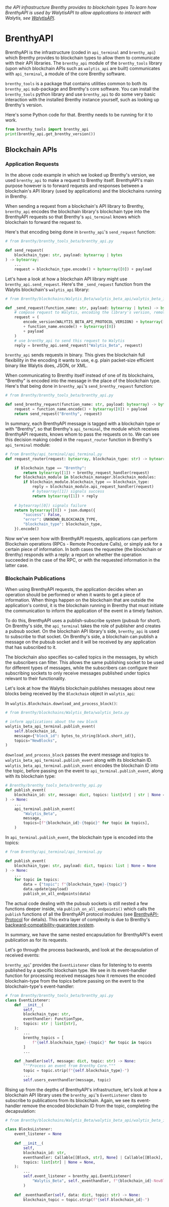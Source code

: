 _the API infrastructure Brenthy provides to blockchain types_
_To learn how BrenthyAPI is used by WalytisAPI to allow applications to interact with Walytis, see [WalytisAPI](https://github.com/emendir/Walytis_Beta/blob/master/docs/Technical/WalytisAPI.md)_.

# BrenthyAPI

BrenthyAPI is the infrastructure (coded in `api_terminal` and `brenthy_api`) which Brenthy provides to blockchain types to allow them to communicate with their API libraries.
The `brenthy_api` module of the `brenthy_tools` library (upon which blockchain APIs such as `walytis_api` are built) communicates with `api_terminal`, a module of the core Brenthy software.

`brenthy_tools` is a package that contains utilities common to both its `brenthy_api` sub-package and Brenthy's core software. 
You can install the `brenthy_tools` python library and use `brenthy_api` to do some very basic interaction with the installed Brenthy instance yourself, such as looking up Brenthy's version.

Here's some Python code for that. Brenthy needs to be running for it to work.
```python
from brenthy_tools import brenthy_api
print(brenthy_api.get_brenthy_version())
```

## Blockchain APIs

### Application Requests
In the above code example in which we looked up Brenthy's version, we used `brenthy_api` to make a request to Brenthy itself.
BrenthyAPI's main purpose however is to forward requests and responses between a blockchain's API library (used by applications) and the blockchains running in Brenthy.

When sending a request from a blockchain's API library to Brenthy, `brenthy_api` encodes the blockchain library's blockchain type into the BrenthyAPI requests so that Brenthy's `api_terminal` knows which blockchain to forward the request to.

Here's that encoding being done in `brenthy_api`'s `send_request` function:
```python
# from Brenthy/brenthy_tools_beta/brenthy_api.py

def send_request(
    blockchain_type: str, payload: bytearray | bytes
) -> bytearray:
	...
	request = blockchain_type.encode() + bytearray([0]) + payload
```


Let's have a look at how a blockchain API library might use `brenthy_api.send_request`.
Here's the `_send_request` function from the Walytis blockchain's `walytis_api` library:
```python
# from Brenthy/blockchains/Walytis_Beta/walytis_beta_api/walytis_beta_interface.py

def _send_request(function_name: str, payload: bytearray | bytes) -> bytearray:
	# compose request to Walytis, encoding the library's version, remote function to call, and payload
	request = (
        encode_version(WALYTIS_BETA_API_PROTOCOL_VERSION) + bytearray([0])
        + function_name.encode() + bytearray([0])
        + payload
    )
	# use brenthy_api to send this request to Walytis
	reply = brenthy_api.send_request("Walytis_Beta", request)
```

`brenthy_api` sends requests in binary.
This gives the blockchain full flexibility in the encoding it wants to use, e.g. plain packet-size efficient binary like Walytis does, JSON, or XML.

When communicating to Brenthy itself instead of one of its blockchains, "Brenthy" is encoded into the message in the place of the blockchain type.
Here's that being done in `brenthy_api`'s `send_brenthy_request` function:
```python
# from Brenthy/brenthy_tools_beta/brenthy_api.py

def send_brenthy_request(function_name: str, payload: bytearray) -> bytearray:
	request = function_name.encode() + bytearray([0]) + payload
	return send_request("Brenthy", request)
```

In summary, each BrenthyAPI message is tagged with a blockchain type or with "Brenthy", so that Brenthy's `api_terminal`, the module which receives BrenthyAPI requests, knows whom to pass the requests on to.
We can see this decision making coded in the `request_router` function in Brenthy's `api_terminal` module:
```python
# from Brenthy/api_terminal/api_terminal.py
def request_router(request: bytearray, blockchain_type: str) -> bytearray:

    if blockchain_type == "Brenthy":
        return bytearray([1]) + brenthy_request_handler(request)
    for blockchain_module in blockchain_manager.blockchain_modules:
        if blockchain_module.blockchain_type == blockchain_type:
            reply = blockchain_module.api_request_handler(request)
            # bytearray([1]) signals success
            return bytearray([1]) + reply
	
    # bytearray([0]) signals failure
    return bytearray([0]) + json.dumps({
        "success": False,
        "error": UNKNOWN_BLOCKCHAIN_TYPE,
        "blockchain_type": blockchain_type,
    }).encode()
```

Now we've seen how with BrenthyAPI requests, applications can perform Blockchain operations (RPCs - Remote Procedure Calls), or simply ask for a certain piece of information.
In both cases the requestee (the blockchain or Brenthy) responds with a reply: a report on whether the operation succeeded in the case of the RPC, or with the requested information in the latter case.


### Blockchain Publications

When using BrenthyAPI requests, the application decides when an operation should be performed or when it wants to get a piece of information.
When things happen on the blockchain that are outside the application's control, it is the blockchain running in Brenthy that must initiate the communication to inform the application of the event in a timely fashion.

To do this, BrenthyAPI uses a publish-subscribe system (pubsub for short).
On Brenthy's side, the `api_terminal` takes the role of publisher and creates a pubsub socket.
On the blockchain API library's side, `brenthy_api` is used to subscribe to that socket.
On Brenthy's side, a blockchain can publish a message on the pubsub socket and it will be received by any application that has subscribed to it.

The blockchain also specifies so-called topics in the messages, by which the subscribers can filter.
This allows the same publishing socket to be used for different types of messages, while the subscribers can configure their subscribing sockets to only receive messages published under topics relevant to their functionality.

Let's look at how the Walytis blockchain publishes messages about new blocks being received by the `Blockchain` object in `walytis_api`:

In `walytis.Blockchain.download_and_process_block()`:
```python
# from Brenthy/blockchains/Walytis_Beta/walytis_beta.py

# inform applications about the new block
walytis_beta_api_terminal.publish_event(
	self.blockchain_id,
	message={"block_id": bytes_to_string(block.short_id)},
	topics="NewBlocks",
)
```
`download_and_process_block` passes the event message and topics to `walytis_beta_api_terminal.publish_event` along with its blockchain ID.
`walytis_beta_api_terminal.publish_event` encodes the blockchain ID into the topic, before passing on the event to `api_terminal.publish_event`, along with its blockchain type:

```python
# Brenthy/brenthy_tools_beta/brenthy_api.py
def publish_event(
    blockchain_id: str, message: dict, topics: list[str] | str | None = None
) -> None:
	...
	api_terminal.publish_event(
        "Walytis_Beta",
        message,
        topics=[f"{blockchain_id}-{topic}" for topic in topics],
    )
```

In `api_terminal.publish_event`, the blockchain type is encoded into the topics:
```python
# from Brenthy/api_terminal/api_terminal.py

def publish_event(
    blockchain_type: str, payload: dict, topics: list | None = None
) -> None:
	...
	for topic in topics:
		data = {"topic": f"{blockchain_type}-{topic}"}
		data.update(payload)
		publish_on_all_endpoints(data)
```

The actual code dealing with the pubsub sockets is still nested a few functions deeper inside, via `publish_on_all_endpoints()` which calls the `publish` functions of all the BrenthyAPI protocol modules (see [BrenthyAPI-Protocol](./BrenthyAPI-Protocol.md) for details).
This extra layer of complexity is due to Brenthy's [backward-compatibility-guarantee system](./BackwardCompatibilityGuarantee.md).

In summary, we have the same nested encapsulation for BrenthyAPI's event publication as for its requests.

Let's go through the process backwards, and look at the decapsulation of received events:

`brenthy_api`' provides the `EventListener` class for listening to to events published by a specific blockchain type.
We see in its event-handler function for processing received messages how it removes the encoded blockchain-type from the topics before passing on the event to the blockchain-type's event-handler:
```python
# from Brenthy/brenthy_tools_beta/brenthy_api.py
class EventListener:
	def __init__(
        self,
        blockchain_type: str,
        eventhandler: FunctionType,
        topics: str | list[str],
    ):
	    ...
		brenthy_topics = [
            f"{self.blockchain_type}-{topic}" for topic in topics
        ]
        ...
	
    def _handler(self, message: dict, topic: str) -> None:
        """Process an event from Brenthy Core."""
        topic = topic.strip(f"{self.blockchain_type}-")
        ...
        self.users_eventhandler(message, topic)
```

Rising up from the depths of BrenthyAPI's infrastructure, let's look at how a blockchain API library uses the `brenthy_api`'s `EventListener` class to subscribe to publications from its blockchain.
Again, we see its event-handler remove the encoded blockchain ID from the topic, completing the decapsulation:
```python
# from Brenthy/blockchains/Walytis_Beta/walytis_beta_api/walytis_beta_interface.py

class BlocksListener:
    event_listener = None
    
	def __init__(
        self,
        blockchain_id: str,
        eventhandler: Callable[[Block, str], None] | Callable[[Block], None],
        topics: list[str] | None = None,
    ):
	    ...
		self.event_listener = brenthy_api.EventListener(
            "Walytis_Beta", self._eventhandler, f"{blockchain_id}-NewBlocks"
        )
    
    def _eventhandler(self, data: dict, topic: str) -> None:
        blockchain_topic = topic.strip(f"{self.blockchain_id}-")
```
